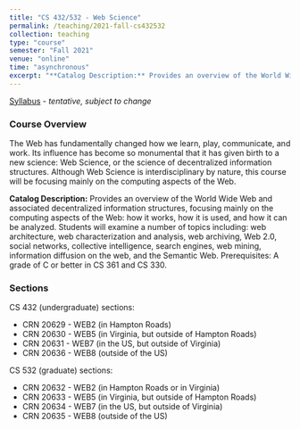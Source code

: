 ```yaml
---
title: "CS 432/532 - Web Science"
permalink: /teaching/2021-fall-cs432532
collection: teaching
type: "course"
semester: "Fall 2021"
venue: "online"
time: "asynchronous"
excerpt: "**Catalog Description:** Provides an overview of the World Wide Web and associated decentralized information structures, focusing mainly on the computing aspects of the Web: how it works, how it is used, and how it can be analyzed. Students will examine a number of topics including: web architecture, web characterization and analysis, web archiving, Web 2.0, social networks, collective intelligence, search engines, web mining, information diffusion on the web, and the Semantic Web. Prerequisites: A grade of C or better in CS 361 and CS 330."
---
```

[Syllabus](https://github.com/odu-cs432-websci/public/blob/main/fall21/syllabus.md) - *tentative, subject to change*

### Course Overview

The Web has fundamentally changed how we learn, play, communicate, and work. Its influence has become so monumental that it has given birth to a new science: Web Science, or the science of decentralized information structures. Although Web Science is interdisciplinary by nature, this course will be focusing mainly on the computing aspects of the Web.

**Catalog Description:** Provides an overview of the World Wide Web and associated decentralized information structures, focusing mainly on the computing aspects of the Web: how it works, how it is used, and how it can be analyzed. Students will examine a number of topics including: web architecture, web characterization and analysis, web archiving, Web 2.0, social networks, collective intelligence, search engines, web mining, information diffusion on the web, and the Semantic Web. Prerequisites: A grade of C or better in CS 361 and CS 330.

### Sections

CS 432 (undergraduate) sections:

* CRN 20629 - WEB2 (in Hampton Roads)
* CRN 20630 - WEB5 (in Virginia, but outside of Hampton Roads)
* CRN 20631 - WEB7 (in the US, but outside of Virginia)
* CRN 20636 - WEB8 (outside of the US)

CS 532 (graduate) sections:

* CRN 20632 - WEB2 (in Hampton Roads or in Virginia)
* CRN 20633 - WEB5 (in Virginia, but outside of Hampton Roads)
* CRN 20634 - WEB7 (in the US, but outside of Virginia)
* CRN 20635 - WEB8 (outside of the US)
